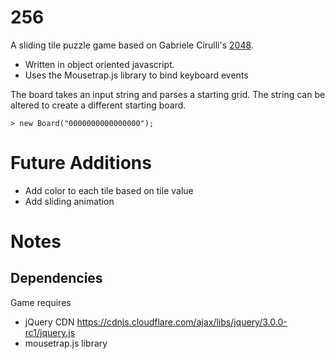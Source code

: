 # 256

A sliding tile puzzle game based on Gabriele Cirulli's [2048](http://gabrielecirulli.github.io/2048/). 

* Written in object oriented javascript.
* Uses the Mousetrap.js library to bind keyboard events

The board takes an input string and parses a starting grid. The string can be altered to create a different starting board.

```
> new Board("0000000000000000");
``` 

# Future Additions
* Add color to each tile based on tile value
* Add sliding animation

# Notes
## Dependencies
Game requires 
* jQuery CDN https://cdnjs.cloudflare.com/ajax/libs/jquery/3.0.0-rc1/jquery.js 
* mousetrap.js library

